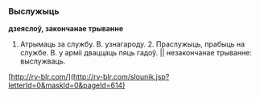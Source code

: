 ### Выслужыць
**дзеяслоў, закончанае трыванне**

1. Атрымаць за службу. В. узнагароду. 2. Праслужыць, прабыць на службе. В. у арміі дваццаць пяць гадоў. || незакончанае трыванне: выслужваць.

<a rel="author">[http://rv-blr.com/](http://rv-blr.com/slounik.jsp?letterId=0&maskId=0&pageId=614)</a>

